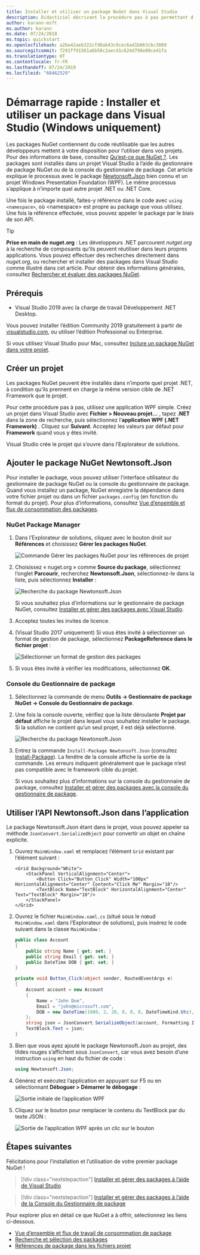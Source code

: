 ```yaml
---
title: Installer et utiliser un package NuGet dans Visual Studio
description: Didacticiel décrivant la procédure pas à pas permettant d’installer et d’utiliser un package NuGet dans un projet Visual Studio.
author: karann-msft
ms.author: karann
ms.date: 07/24/2018
ms.topic: quickstart
ms.openlocfilehash: a2be42aeb322cfd0ab43c9cec6ad1b063cbc3089
ms.sourcegitcommit: f291ff91561a6b58c2aec41c624d798e00ce41fa
ms.translationtype: HT
ms.contentlocale: fr-FR
ms.lasthandoff: 07/24/2019
ms.locfileid: "68462529"
---
```

# <a name="quickstart-install-and-use-a-package-in-visual-studio-windows-only"></a>Démarrage rapide : Installer et utiliser un package dans Visual Studio (Windows uniquement)

Les packages NuGet contiennent du code réutilisable que les autres développeurs mettent à votre disposition pour l’utiliser dans vos projets. Pour des informations de base, consultez [Qu’est-ce que NuGet ?](../What-is-NuGet.md). Les packages sont installés dans un projet Visual Studio à l’aide du gestionnaire de package NuGet ou de la console du gestionnaire de package. Cet article explique le processus avec le package [Newtonsoft.Json](https://www.nuget.org/packages/Newtonsoft.Json/) bien connu et un projet Windows Presentation Foundation (WPF). Le même processus s’applique à n’importe quel autre projet .NET ou .NET Core.

Une fois le package installé, faites-y référence dans le code avec `using <namespace>`, où \<namespace\> est propre au package que vous utilisez. Une fois la référence effectuée, vous pouvez appeler le package par le biais de son API.

> [!Tip]
> **Prise en main de nuget.org** : Les développeurs .NET parcourent *nutget.org* à la recherche de composants qu’ils peuvent réutiliser dans leurs propres applications. Vous pouvez effectuer des recherches directement dans *nuget.org*, ou rechercher et installer des packages dans Visual Studio comme illustré dans cet article. Pour obtenir des informations générales, consultez [Rechercher et évaluer des packages NuGet](../consume-packages/finding-and-choosing-packages.md).

## <a name="prerequisites"></a>Prérequis

- Visual Studio 2019 avec la charge de travail Développement .NET Desktop.

Vous pouvez installer l’édition Community 2019 gratuitement à partir de [visualstudio.com](https://www.visualstudio.com/), ou utiliser l’édition Professional ou Enterprise.

Si vous utilisez Visual Studio pour Mac, consultez [Inclure un package NuGet dans votre projet](/visualstudio/mac/nuget-walkthrough).

## <a name="create-a-project"></a>Créer un projet

Les packages NuGet peuvent être installés dans n’importe quel projet .NET, à condition qu’ils prennent en charge la même version cible de .NET Framework que le projet.

Pour cette procédure pas à pas, utilisez une application WPF simple. Créez un projet dans Visual Studio avec **Fichier > Nouveau projet...** , tapez **.NET** dans la zone de recherche, puis sélectionnez l’**application WPF (.NET Framework)** . Cliquez sur **Suivant**. Acceptez les valeurs par défaut pour **Framework** quand vous y êtes invité.

Visual Studio crée le projet qui s’ouvre dans l’Explorateur de solutions.

## <a name="add-the-newtonsoftjson-nuget-package"></a>Ajouter le package NuGet Newtonsoft.Json

Pour installer le package, vous pouvez utiliser l’interface utilisateur du gestionnaire de package NuGet ou la console du gestionnaire de package. Quand vous installez un package, NuGet enregistre la dépendance dans votre fichier projet ou dans un fichier `packages.config` (en fonction du format du projet). Pour plus d’informations, consultez [Vue d’ensemble et flux de consommation des packages](../consume-packages/Overview-and-Workflow.md).

### <a name="nuget-package-manager"></a>NuGet Package Manager

1. Dans l’Explorateur de solutions, cliquez avec le bouton droit sur **Références** et choisissez **Gérer les packages NuGet**.

    ![Commande Gérer les packages NuGet pour les références de projet](media/QS_Use-02-ManageNuGetPackages.png)

1. Choisissez « nuget.org » comme **Source du package**, sélectionnez l’onglet **Parcourir**, recherchez **Newtonsoft.Json**, sélectionnez-le dans la liste, puis sélectionnez **Installer** :

    ![Recherche du package Newtonsoft.Json](media/QS_Use-03-NewtonsoftJson.png)

    Si vous souhaitez plus d’informations sur le gestionnaire de package NuGet, consultez [Installer et gérer des packages avec Visual Studio](../consume-packages/install-use-packages-visual-studio.md).

1. Acceptez toutes les invites de licence.

1. (Visual Studio 2017 uniquement) Si vous êtes invité à sélectionner un format de gestion de package, sélectionnez **PackageReference dans le fichier projet** :

    ![Sélectionner un format de gestion des packages](media/QS_Use-03b-SelectFormat.png)

1. Si vous êtes invité à vérifier les modifications, sélectionnez **OK**.

### <a name="package-manager-console"></a>Console du Gestionnaire de package

1. Sélectionnez la commande de menu **Outils -> Gestionnaire de package NuGet -> Console du Gestionnaire de package**.

1. Une fois la console ouverte, vérifiez que la liste déroulante **Projet par défaut** affiche le projet dans lequel vous souhaitez installer le package. Si la solution ne contient qu’un seul projet, il est déjà sélectionné.

    ![Recherche du package Newtonsoft.Json](media/QS_Use-08-Console1.png)

1. Entrez la commande `Install-Package Newtonsoft.Json` (consultez [Install-Package](../reference/ps-reference/ps-ref-install-package.md)). La fenêtre de la console affiche la sortie de la commande. Les erreurs indiquent généralement que le package n’est pas compatible avec le framework cible du projet.

   Si vous souhaitez plus d’informations sur la console du gestionnaire de package, consultez [Installer et gérer des packages avec la console du gestionnaire de package](../consume-packages/install-use-packages-powershell.md).

## <a name="use-the-newtonsoftjson-api-in-the-app"></a>Utiliser l’API Newtonsoft.Json dans l’application

Le package Newtonsoft.Json étant dans le projet, vous pouvez appeler sa méthode `JsonConvert.SerializeObject` pour convertir un objet en chaîne explicite.

1. Ouvrez `MainWindow.xaml` et remplacez l’élément `Grid` existant par l’élément suivant :

    ```xaml
    <Grid Background="White">
        <StackPanel VerticalAlignment="Center">
            <Button Click="Button_Click" Width="100px" HorizontalAlignment="Center" Content="Click Me" Margin="10"/>
            <TextBlock Name="TextBlock" HorizontalAlignment="Center" Text="TextBlock" Margin="10"/>
        </StackPanel>
    </Grid>
    ```

1. Ouvrez le fichier `MainWindow.xaml.cs` (situé sous le nœud `MainWindow.xaml` dans l’Explorateur de solutions), puis insérez le code suivant dans la classe `MainWindow` :

    ```cs
    public class Account
    {
        public string Name { get; set; }
        public string Email { get; set; }
        public DateTime DOB { get; set; }
    }

    private void Button_Click(object sender, RoutedEventArgs e)
    {
        Account account = new Account
        {
            Name = "John Doe",
            Email = "john@microsoft.com",
            DOB = new DateTime(1980, 2, 20, 0, 0, 0, DateTimeKind.Utc),
        };
        string json = JsonConvert.SerializeObject(account, Formatting.Indented);
        TextBlock.Text = json;
    }
    ```

1. Bien que vous ayez ajouté le package Newtonsoft.Json au projet, des tildes rouges s’affichent sous `JsonConvert`, car vous avez besoin d’une instruction `using` en haut du fichier de code :

    ```cs
    using Newtonsoft.Json;
    ```

1. Générez et exécutez l’application en appuyant sur F5 ou en sélectionnant **Déboguer > Démarrer le débogage** :

    ![Sortie initiale de l’application WPF](media/QS_Use-06-AppStart.png)

1. Cliquez sur le bouton pour remplacer le contenu du TextBlock par du texte JSON :

    ![Sortie de l’application WPF après un clic sur le bouton](media/QS_Use-07-AppEnd.png)

## <a name="next-steps"></a>Étapes suivantes

Félicitations pour l’installation et l’utilisation de votre premier package NuGet !

> [!div class="nextstepaction"]
> [Installer et gérer des packages à l’aide de Visual Studio](../consume-packages/install-use-packages-visual-studio.md)

> [!div class="nextstepaction"]
> [Installer et gérer des packages à l’aide de la Console du Gestionnaire de package](../consume-packages/install-use-packages-powershell.md)

Pour explorer plus en détail ce que NuGet a à offrir, sélectionnez les liens ci-dessous.

- [Vue d’ensemble et flux de travail de consommation de package](../consume-packages/overview-and-workflow.md)
- [Recherche et sélection des packages](../consume-packages/finding-and-choosing-packages.md)
- [Références de package dans les fichiers projet](../consume-packages/package-references-in-project-files.md)
